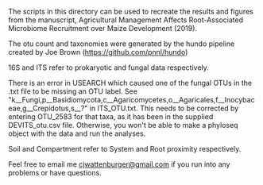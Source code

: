 The scripts in this directory can be used to recreate the results and figures from the manuscript, Agricultural Management Affects Root-Associated Microbiome Recruitment over Maize Development (2019).

The otu count and taxonomies were generated by the hundo pipeline created by Joe Brown (https://github.com/pnnl/hundo) 

16S and ITS refer to prokaryotic and fungal data respectively.

There is an error in USEARCH which caused one of the fungal OTUs in the .txt file to be missing an OTU label. 
See "k__Fungi,p__Basidiomycota,c__Agaricomycetes,o__Agaricales,f__Inocybaceae,g__Crepidotus,s__?" in ITS_OTU.txt.
This needs to be corrected by entering OTU_2583 for that taxa, as it has been in the supplied DEVITS_otu.csv file. 
Otherwise, you won't be able to make a phyloseq object with the data and run the analyses.

Soil and Compartment refer to System and Root proximity respectively.

Feel free to email me cjwattenburger@gmail.com if you run into any problems or have questions.
